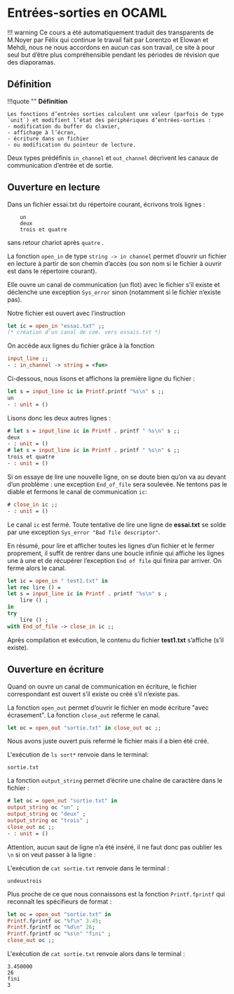 # Entrées-sorties en OCAML

!!! warning
    Ce cours a été automatiquement traduit des transparents de M.Noyer par Félix qui continue le travail fait par Lorentzo et Elowan et Mehdi, nous ne nous accordons en aucun cas son travail, ce site à pour seul but d’être plus compréhensible pendant les périodes de révision que des diaporamas.

## Définition

!!!quote ""
    **Définition**

    Les fonctions d’entrées sorties calculent une valeur (parfois de type `unit`) et modifient l’état des périphériques d’entrées-sorties :
    - modification du buffer du clavier,
    - affichage à l’écran,
    - écriture dans un fichier
    - ou modification du pointeur de lecture.

Deux types prédéfinis `in_channel` et `out_channel` décrivent les canaux de communication d’entrée et de sortie.

## Ouverture en lecture

Dans un fichier essai.txt du répertoire courant, écrivons trois lignes :

```
    un
    deux
    trois et quatre
```

sans retour chariot après `quatre` .

La fonction `open_in` de type `string -> in channel` permet d’ouvrir un fichier en lecture à partir de son chemin d’accès (ou son nom si le fichier à ouvrir est dans le répertoire courant).

Elle ouvre un canal de communication (un flot) avec le fichier s’il existe et déclenche une exception `Sys_error` sinon (notamment si le fichier n’existe pas).

Notre fichier est ouvert avec l’instruction

```Ocaml linenums="1"
let ic = open_in "essai.txt" ;; 
(* création d'un canal de com. vers essais.txt *)
```

On accède aux lignes du fichier grâce à la fonction

```Ocaml linenums="1"
input_line ;;
- : in_channel -> string = <fun>
```

Ci-dessous, nous lisons et affichons la première ligne du fichier :

```Ocaml linenums="1"
let s = input_line ic in Printf.printf "%s\n" s ;;
un
- : unit = ()
```

Lisons donc les deux autres lignes :

```Ocaml linenums="1"
# let s = input_line ic in Printf . printf " %s\n" s ;;
deux
- : unit = ()
# let s = input_line ic in Printf . printf " %s\n" s ;;
trois et quatre
- : unit = ()
```

Si on essaye de lire une nouvelle ligne, on se doute bien qu’on va au devant d’un problème : une exception `End_of_file` sera soulevée. Ne tentons pas le diable et fermons le canal de communication
`ic`:

```Ocaml linenums="1"
# close_in ic ;;
- : unit = ()
```

Le canal `ic` est fermé. Toute tentative de lire une ligne de **essai.txt** se solde par une exception `Sys_error "Bad file descriptor"`.

En résumé, pour lire et afficher toutes les lignes d’un fichier et le fermer proprement, il suffit de rentrer dans une boucle infinie qui affiche les lignes une à une et de récupérer l’exception `End of file` qui finira par arriver. On ferme alors le canal.

```Ocaml linenums="1"
let ic = open_in " test1.txt" in
let rec lire () =
let s = input_line ic in Printf . printf "%s\n" s ;
    lire () ;
in
try
    lire () ;
with End_of_file -> close_in ic ;;
```

Après compilation et exécution, le contenu du fichier **test1.txt** s’affiche (s’il existe).

## Ouverture en écriture

Quand on ouvre un canal de communication en écriture, le fichier correspondant est ouvert s’il existe ou créé s’il n’existe pas.

La fonction `open_out` permet d’ouvrir le fichier en mode écriture "avec écrasement".
La fonction `close_out` referme le canal.

```Ocaml linenums="1"
let oc = open_out "sortie.txt" in close_out oc ;;
```

Nous avons juste ouvert puis refermé le fichier mais il a bien été créé.

L'exécution de `ls sort*` renvoie dans le terminal:

```
sortie.txt
```

La fonction `output_string` permet d’écrire une chaı̂ne de caractère dans le fichier :

```Ocaml linenums="1"
# let oc = open_out "sortie.txt" in
output_string oc "un" ;
output_string oc "deux" ;
output_string oc "trois" ;
close_out oc ;;
- : unit = ()
```

Attention, aucun saut de ligne n’a été inséré, il ne faut donc pas oublier les `\n` si on veut passer à
la ligne :

L'exécution de `cat sortie.txt` renvoie dans le terminal :

```
undeuxtrois
```

Plus proche de ce que nous connaissons est la fonction `Printf.fprintf` qui reconnaı̂t les
spécifieurs de format :

```Ocaml linenums="1"
let oc = open_out "sortie.txt" in
Printf.fprintf oc "%f\n" 3.45;
Printf.fprintf oc "%d\n" 26;
Printf.fprintf oc "%s\n" "fini" ;
close_out oc ;;
```

L'exécution de `cat sortie.txt` renvoie alors dans le terminal :

```
3.450000
26
fini
3
```
